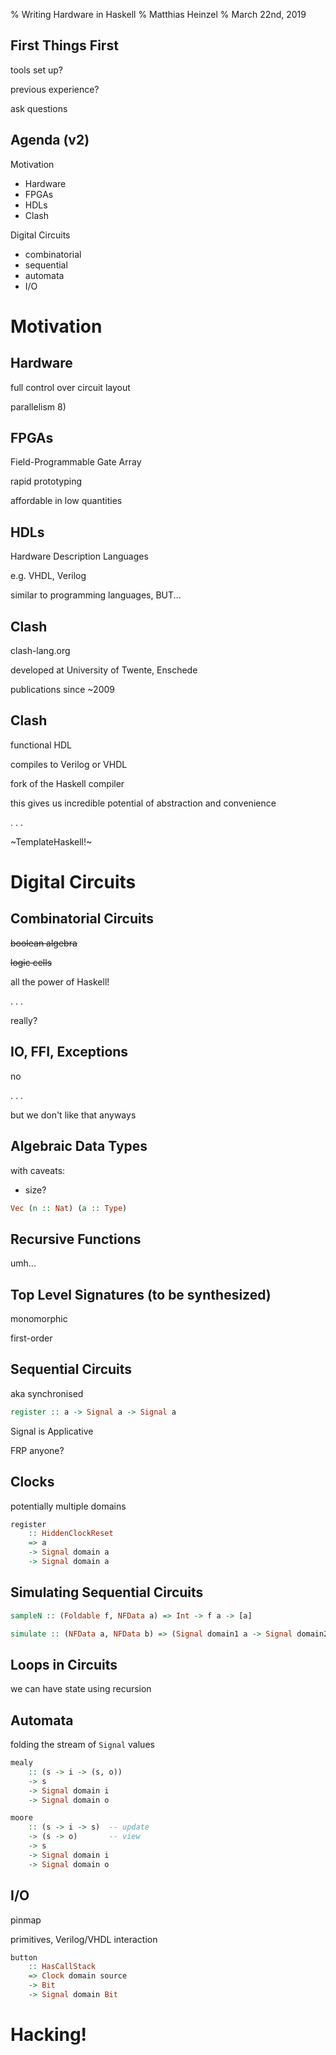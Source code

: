 % Writing Hardware in Haskell
% Matthias Heinzel
% March 22nd, 2019

## First Things First

tools set up?

previous experience?

ask questions

## Agenda (v2)

Motivation

* Hardware
* FPGAs
* HDLs
* Clash

Digital Circuits

* combinatorial
* sequential
* automata
* I/O

# Motivation

## Hardware

full control over circuit layout

parallelism 8)

## FPGAs

Field-Programmable Gate Array

rapid prototyping

affordable in low quantities

## HDLs

Hardware Description Languages

e.g. VHDL, Verilog

similar to programming languages, BUT...

## Clash

clash-lang.org

developed at University of Twente, Enschede

publications since ~2009

## Clash

functional HDL

compiles to Verilog or VHDL

fork of the Haskell compiler

this gives us incredible potential of abstraction and convenience

. . .

~TemplateHaskell!~


# Digital Circuits

## Combinatorial Circuits

~~boolean algebra~~

~~logic cells~~

all the power of Haskell!

. . .

really?

## IO, FFI, Exceptions

no

. . .

but we don't like that anyways

## Algebraic Data Types

with caveats:

* size?

```haskell
Vec (n :: Nat) (a :: Type)
```

## Recursive Functions

umh...

## Top Level Signatures (to be synthesized)

monomorphic

first-order


## Sequential Circuits

aka synchronised

```haskell
register :: a -> Signal a -> Signal a
```

Signal is Applicative

FRP anyone?

## Clocks

potentially multiple domains

```haskell
register
    :: HiddenClockReset
    => a
    -> Signal domain a
    -> Signal domain a
```

## Simulating Sequential Circuits

```haskell
sampleN :: (Foldable f, NFData a) => Int -> f a -> [a]
```

```haskell
simulate :: (NFData a, NFData b) => (Signal domain1 a -> Signal domain2 b) -> [a] -> [b]
```

## Loops in Circuits

we can have state using recursion

## Automata

folding the stream of `Signal` values

```haskell
mealy
    :: (s -> i -> (s, o))
    -> s
    -> Signal domain i
    -> Signal domain o
```

```haskell
moore
    :: (s -> i -> s)  -- update
    -> (s -> o)       -- view
    -> s
    -> Signal domain i
    -> Signal domain o
```

## I/O

pinmap

primitives, Verilog/VHDL interaction

```haskell
button
    :: HasCallStack
    => Clock domain source
    -> Bit
    -> Signal domain Bit
```


# Hacking!
